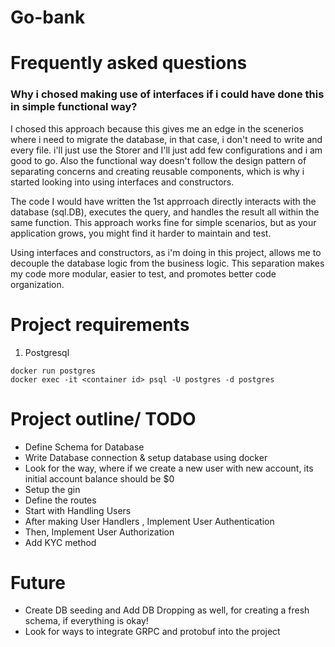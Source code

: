 # Go-bank

# Frequently asked questions

### Why i chosed making use of interfaces if i could have done this in simple functional way?

I chosed this approach because this gives me an edge in the scenerios where i need to migrate the database, in that case, i don't need to write and every file. i'll just use the Storer and I'll just add few configurations and i am good to go. Also the functional way doesn't follow the design pattern of separating concerns and creating reusable components, which is why i started looking into using interfaces and constructors.

The code I would have written the 1st apprroach directly interacts with the database (sql.DB), executes the query, and handles the result all within the same function. This approach works fine for simple scenarios, but as your application grows, you might find it harder to maintain and test.

Using interfaces and constructors, as i'm doing in this project, allows me to decouple the database logic from the business logic. This separation makes my code more modular, easier to test, and promotes better code organization.

# Project requirements

1. Postgresql 
 
 ```
 docker run postgres
 docker exec -it <container id> psql -U postgres -d postgres
 ```


# Project outline/ TODO
- Define Schema for Database 
- Write Database connection & setup database using docker
- Look for the way, where if we create a new user with new account, its initial account balance should be $0
- Setup the gin
- Define the routes
- Start with Handling Users
- After making User Handlers , Implement User Authentication
- Then, Implement User Authorization
- Add KYC method


# Future
- Create DB seeding and Add DB Dropping as well, for creating a fresh schema, if everything is okay!
- Look for ways to integrate GRPC and protobuf into the project

